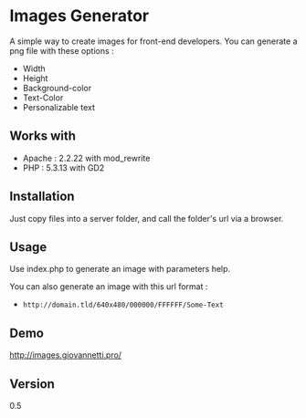Images Generator
================

A simple way to create images for front-end developers.
You can generate a png file with these options :
* Width
* Height
* Background-color
* Text-Color
* Personalizable text


Works with
----------

- Apache : 2.2.22 with mod_rewrite
- PHP : 5.3.13 with GD2


Installation
------------

Just copy files into a server folder, and call the folder's url via a browser.


Usage
-----

Use index.php to generate an image with parameters help.

You can also generate an image with this url format :
- `http://domain.tld/640x480/000000/FFFFFF/Some-Text`


Demo
-----

http://images.giovannetti.pro/


Version
-------

0.5